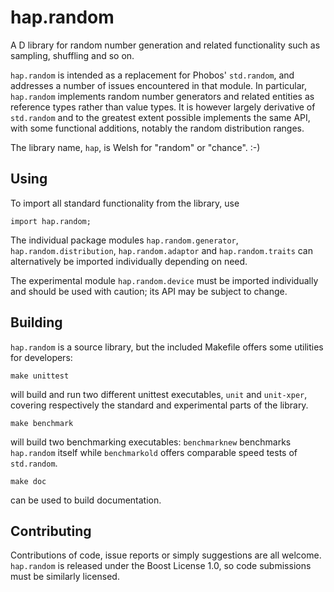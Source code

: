 hap.random
==========

A D library for random number generation and related functionality such
as sampling, shuffling and so on.

`hap.random` is intended as a replacement for Phobos' `std.random`, and
addresses a number of issues encountered in that module.  In particular,
`hap.random` implements random number generators and related entities
as reference types rather than value types.  It is however largely
derivative of `std.random` and to the greatest extent possible
implements the same API, with some functional additions, notably the
random distribution ranges.

The library name, `hap`, is Welsh for "random" or "chance". :-)


Using
-----

To import all standard functionality from the library, use

```
import hap.random;
```

The individual package modules `hap.random.generator`, `hap.random.distribution`,
`hap.random.adaptor` and `hap.random.traits` can alternatively be imported
individually depending on need.

The experimental module `hap.random.device` must be imported individually
and should be used with caution; its API may be subject to change.


Building
--------

`hap.random` is a source library, but the included Makefile offers some
utilities for developers:

```
make unittest
```

will build and run two different unittest executables, `unit` and
`unit-xper`, covering respectively the standard and experimental parts
of the library.

```
make benchmark
```

will build two benchmarking executables: `benchmarknew` benchmarks
`hap.random` itself while `benchmarkold` offers comparable speed tests
of `std.random`.

```
make doc
```

can be used to build documentation.


Contributing
------------

Contributions of code, issue reports or simply suggestions are all welcome.
`hap.random` is released under the Boost License 1.0, so code submissions
must be similarly licensed.
